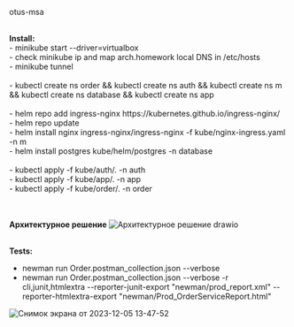 otus-msa

<br/>
<b>Install:</b><br>
  - minikube start --driver=virtualbox<br/>
  - check minikube ip and map arch.homework local DNS in /etc/hosts<br/>
  - minikube tunnel<br/>
  <br/>
  - kubectl create ns order && kubectl create ns auth && kubectl create ns m && kubectl create ns database && kubectl create ns app<br/>
  <br/>
  - helm repo add ingress-nginx https://kubernetes.github.io/ingress-nginx/</br>
  - helm repo update</br>
  - helm install nginx ingress-nginx/ingress-nginx -f kube/nginx-ingress.yaml -n m</br>
  - helm install postgres kube/helm/postgres -n database<br/>
  <br/>
  - kubectl apply -f kube/auth/. -n auth<br/>
  - kubectl apply -f kube/app/. -n app<br/>
  - kubectl apply -f kube/order/. -n order<br/>
  <br/><br/>

<b>Архитектурное решение</b>
![Архитектурное решение drawio](https://github.com/sunbleaks/otus-msa/assets/144436024/a1b8e16a-b320-499e-ae45-9eac485415c2)
  <br/><br/>

<b>Tests:</b><br/>
  - newman run Order.postman_collection.json --verbose<br/>
  - newman run Order.postman_collection.json --verbose -r cli,junit,htmlextra --reporter-junit-export "newman/prod_report.xml" --reporter-htmlextra-export "newman/Prod_OrderServiceReport.html"<br/>

![Снимок экрана от 2023-12-05 13-47-52](https://github.com/sunbleaks/otus-msa/assets/144436024/fab68b3d-17cb-405e-a38e-30c45a2dcdcf)
 <br/><br/>